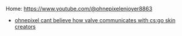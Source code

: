 Home:
https://www.youtube.com/@ohnepixelenjoyer8863

- [ohnepixel cant believe how valve communicates with cs:go skin creators](https://youtu.be/3803z_O34fI)

